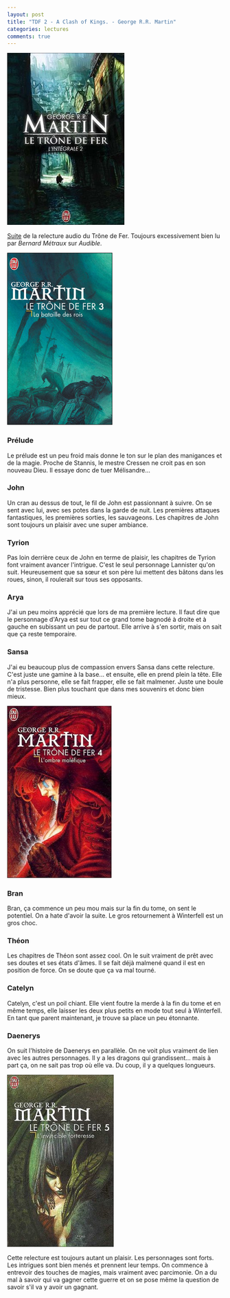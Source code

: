 ```yaml
---
layout: post
title: "TDF 2 - A Clash of Kings. - George R.R. Martin"
categories: lectures
comments: true
---
```


![moutons](https://github.com/homeostasie/bouquins/raw/master/_pics/lv/martin_george-raymond-richard/tdf-2.jpg)

[Suite](https://homeostasie.github.io/bouquins/George-R.-R.-Martin_TDF1-A-Game-of-Thrones/) de la relecture audio du Trône de Fer. Toujours excessivement bien lu par *Bernard Métraux* sur *Audible*.




![moutons](https://github.com/homeostasie/bouquins/raw/master/_pics/lv/martin_george-raymond-richard/tdf-2_3.jpg)

### Prélude

Le prélude est un peu froid mais donne le ton sur le plan des manigances et de la magie. Proche de Stannis, le mestre Cressen ne croit pas en son nouveau Dieu. Il essaye donc de tuer Mélisandre... 

### John

Un cran au dessus de tout, le fil de John est passionnant à suivre. On se sent avec lui, avec ses potes dans la garde de nuit. Les premières attaques fantastiques, les premières sorties, les sauvageons. Les chapitres de John sont toujours un plaisir avec une super ambiance.

### Tyrion

Pas loin derrière ceux de John en terme de plaisir, les chapitres de Tyrion font vraiment avancer l'intrigue. C'est le seul personnage Lannister qu'on suit. Heureusement que sa sœur et son père lui mettent des bâtons dans les roues, sinon, il roulerait sur tous ses opposants. 

### Arya

J'ai un peu moins apprécié que lors de ma première lecture. Il faut dire que le personnage d'Arya est sur tout ce grand tome bagnodé à droite et à gauche en subissant un peu de partout. Elle arrive à s'en sortir, mais on sait que ça reste temporaire. 

### Sansa

J'ai eu beaucoup plus de compassion envers Sansa dans cette relecture. C'est juste une gamine à la base... et ensuite, elle en prend plein la tête. Elle n'a plus personne, elle se fait frapper, elle se fait malmener. Juste une boule de tristesse. Bien plus touchant que dans mes souvenirs et donc bien mieux.

![moutons](https://github.com/homeostasie/bouquins/raw/master/_pics/lv/martin_george-raymond-richard/tdf-2_4.jpg)

### Bran

Bran, ça commence un peu mou mais sur la fin du tome, on sent le potentiel. On a hate d'avoir la suite. Le gros retournement à Winterfell est un gros choc. 

### Théon 

Les chapitres de Théon sont assez cool. On le suit vraiment de prêt avec ses doutes et ses états d'âmes. Il se fait déjà malmené quand il est en position de force. On se doute que ça va mal tourné. 

### Catelyn

Catelyn, c'est un poil chiant. Elle vient foutre la merde à la fin du tome et en même temps, elle laisser les deux plus petits en mode tout seul à Winterfell. En tant que parent maintenant, je trouve sa place un peu étonnante.

### Daenerys

On suit l'histoire de Daenerys en parallèle. On ne voit plus vraiment de lien avec les autres personnages. Il y a les dragons qui grandissent... mais à part ça, on ne sait pas trop où elle va. Du coup, il y a quelques longueurs. 

![moutons](https://github.com/homeostasie/bouquins/raw/master/_pics/lv/martin_george-raymond-richard/tdf-2_5.jpg)


Cette relecture est toujours autant un plaisir. Les personnages sont forts. Les intrigues sont bien menés et prennent leur temps. On commence à entrevoir des touches de magies, mais vraiment avec parcimonie. On a du mal à savoir qui va gagner cette guerre et on se pose même la question de savoir s'il va y avoir un gagnant.



